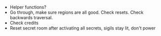 - Helper functions?
- Go through, make sure regions are all good. Check resets. Check backwards traversal.
- Check credits
- Reset secret room after activating all secrets, sigils stay lit, don't power
